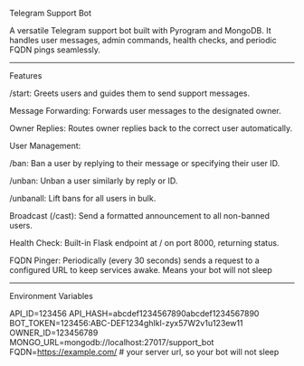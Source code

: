 Telegram Support Bot

A versatile Telegram support bot built with Pyrogram and MongoDB. It handles user messages, admin commands, health checks, and periodic FQDN pings seamlessly.


---

Features

/start: Greets users and guides them to send support messages.

Message Forwarding: Forwards user messages to the designated owner.

Owner Replies: Routes owner replies back to the correct user automatically.

User Management:

/ban: Ban a user by replying to their message or specifying their user ID.

/unban: Unban a user similarly by reply or ID.

/unbanall: Lift bans for all users in bulk.


Broadcast (/cast): Send a formatted announcement to all non-banned users.

Health Check: Built-in Flask endpoint at / on port 8000, returning status.

FQDN Pinger: Periodically (every 30 seconds) sends a request to a configured URL to keep services awake. Means your bot will not sleep



---

Environment Variables

API_ID=123456
API_HASH=abcdef1234567890abcdef1234567890
BOT_TOKEN=123456:ABC-DEF1234ghIkl-zyx57W2v1u123ew11
OWNER_ID=123456789
MONGO_URL=mongodb://localhost:27017/support_bot
FQDN=https://example.com/ # your server url, so your bot will not sleep
